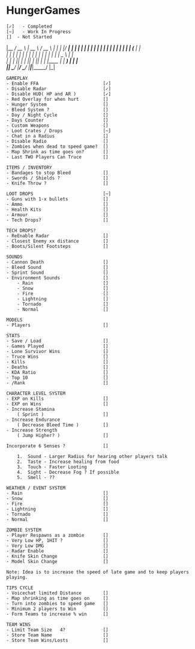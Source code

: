 # HungerGames

    [✓]   - Completed
    [~]   - Work In Progress
    []  - Not Started

 |__   __/ __ \  |  __ \ / __ \  | |    |_   _|/ ____|__   __|
    | | | |  | | | |  | | |  | | | |      | | | (___    | |   
    | | | |  | | | |  | | |  | | | |      | |  \___ \   | |   
    | | | |__| | | |__| | |__| | | |____ _| |_ ____) |  | |   
    |_|  \____/  |_____/ \____/  |______|_____|_____/   |_|   
                                          
    GAMEPLAY                  
    - Enable FFA                        [✓]
    - Disable Radar                     [✓] 
    - Disable HUD( HP and AR )          [✓]
    - Red Overlay for when hurt         []
    - Hunger System                     []
    - Bleed System ?                    []
    - Day / Night Cycle                 []
    - Days Counter                      []
    - Custom Weapons                    []
    - Loot Crates / Drops               [~]
    - Chat in a Radius                  []
    - Disable Radio                     []
    - Zombies when dead to speed game?  []
    - Map Shrink as time goes on?       []
    - Last TWO Players Can Truce        []

    ITEMS / INVENTORY
    - Bandages to stop Bleed            []
    - Swords / Shields ?                []
    - Knife Throw ?                     []

    LOOT DROPS                          [~]
    - Guns with 1-x bullets             []
    - Ammo                              []
    - Health Kits                       []
    - Armour                            []
    - Tech Drops?                       []

    TECH DROPS?
    - ReEnable Radar                    []
    - Closest Enemy xx distance         []
    - Boots/Silent Footsteps            []

    SOUNDS
    - Cannon Death                      []
    - Bleed Sound                       []
    - Sprint Sound                      []
    - Environment Sounds                []
        - Rain                          []
        - Snow                          []
        - Fire                          []
        - Lightning                     []
        - Tornado                       []
        - Normal                        []

    MODELS
    - Players                           []

    STATS
    - Save / Load                       []
    - Games Played                      []
    - Lone Survivor Wins                []
    - Truce Wins                        []  
    - Kills                             []
    - Deaths                            []
    - KDA Ratio                         [] 
    - Top 10                            []
    - /Rank                             []

    CHARACTER LEVEL SYSTEM
    - EXP on Kills                      []
    - EXP on Wins                       []
    - Increase Stamina 
        ( Sprint )                      []
    - Increase Endurance 
        ( Decrease Bleed Time )         []
    - Increase Strength 
        ( Jump Higher? )                []

    Incorporate 6 Senses ?              []

        1.  Sound - Larger Radius for hearing other players talk
        2.  Taste - Increase healing from food
        3.  Touch - Faster Looting
        4.  Sight - Decrease Fog ? If possible
        5.  Smell - ??

    WEATHER / EVENT SYSTEM
    - Rain                              []
    - Snow                              []
    - Fire                              []
    - Lightning                         []
    - Tornado                           []
    - Normal                            []

    ZOMBIE SYSTEM
    - Player Respawns as a zombie       []
    - Very Low HP, 1HIT ?               []
    - Very Low DMG                      []
    - Radar Enable                      []
    - Knife Skin Change                 []
    - Model Skin Change                 []

    Note: Idea is to increase the speed of late game and to keep players playing.

    TIPS CYCLE
    - Voicechat limited Distance        []
    - Map shrinking as time goes on     []
    - Turn into zombies to speed game   []
    - Minimum 2 players to Win          []
    - Form Teams to increase % win      []

    TEAM WINS
    - Limit Team Size   4?              []
    - Store Team Name                   []
    - Store Team Wins/Losts             []
